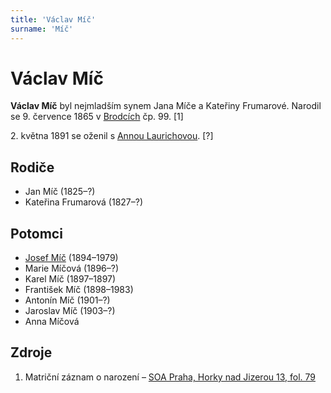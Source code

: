 ```yaml
---
title: 'Václav Míč'
surname: 'Míč'
---
```


# Václav Míč

**Václav Míč** byl nejmladším synem Jana Míče a Kateřiny Frumarové. Narodil se 9. července 1865 v [Brodcích](https://cs.wikipedia.org/wiki/Brodce) čp. 99. \[1\]

2\. května 1891 se oženil s [Annou Laurichovou](laurichova-anna-1870.md). \[?\]


## Rodiče

- Jan Míč (1825–?)
- Kateřina Frumarová (1827–?)


## Potomci

- [Josef Míč](mic-josef-1894.md) (1894–1979)
- Marie Míčová (1896–?)
- Karel Míč (1897–1897)
- František Míč (1898–1983)
- Antonín Míč (1901–?)
- Jaroslav Míč (1903–?)
- Anna Míčová


## Zdroje

1. Matriční záznam o narození – [SOA Praha, Horky nad Jizerou 13, fol. 79](http://ebadatelna.soapraha.cz/d/5449/81)

